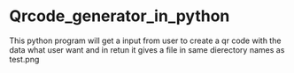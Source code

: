 # Qrcode_generator_in_python
This python program will get a input from user to create a qr code with the data what user want and in retun it gives a file in same dierectory names as test.png
